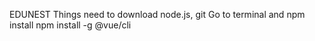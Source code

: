 EDUNEST
Things need to download
node.js, git
Go to terminal and npm install
npm install -g @vue/cli

